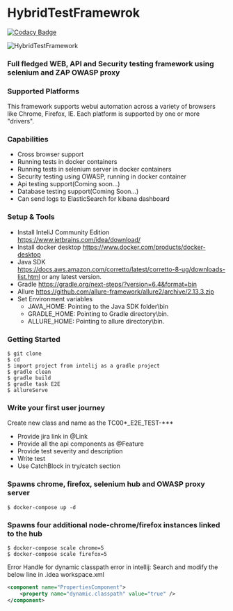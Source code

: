 # HybridTestFramewrok
[![Codacy Badge](https://api.codacy.com/project/badge/Grade/2ffd9c97725645c2bcda860988dc0baf)](https://www.codacy.com/manual/dipjyotimetia/HybridTestFramewrok?utm_source=github.com&amp;utm_medium=referral&amp;utm_content=dipjyotimetia/HybridTestFramewrok&amp;utm_campaign=Badge_Grade)

![HybridTestFramework](https://github.com/dipjyotimetia/HybridTestFramewrok/workflows/HybridTestFramework/badge.svg)
### Full fledged WEB, API and Security testing framework using selenium and ZAP OWASP proxy

### Supported Platforms  
This framework supports webui automation across a variety of browsers like Chrome, Firefox, IE. Each platform is supported by one or more "drivers".

### Capabilities
* Cross browser support
* Running tests in docker containers
* Running tests in selenium server in docker containers
* Security testing using OWASP, running in docker container
* Api testing support(Coming soon...)
* Database testing support(Coming Soon...)   
* Can send logs to ElasticSearch for kibana dashboard
    
### Setup & Tools
* Install InteliJ Community Edition
  https://www.jetbrains.com/idea/download/
* Install docker desktop 
  https://www.docker.com/products/docker-desktop    
* Java SDK  
  https://docs.aws.amazon.com/corretto/latest/corretto-8-ug/downloads-list.html or any latest version.
* Gradle
  https://gradle.org/next-steps/?version=6.4&format=bin
* Allure
  https://github.com/allure-framework/allure2/archive/2.13.3.zip    
* Set Environment variables      
    * JAVA_HOME: Pointing to the Java SDK folder\bin
    * GRADLE_HOME: Pointing to Gradle directory\bin.
    * ALLURE_HOME: Pointing to allure directory\bin.
 
### Getting Started
```shell script
$ git clone 
$ cd 
$ import project from intelij as a gradle project
$ gradle clean
$ gradle build
$ gradle task E2E
$ allureServe
```

### Write your first user journey
Create new class and name as the TC00*_E2E_TEST-***
 - Provide jira link in @Link
 - Provide all the api components as @Feature
 - Provide test severity and description
 - Write test
 - Use CatchBlock in try/catch section

### Spawns chrome, firefox, selenium hub and OWASP proxy server    
```shell script
$ docker-compose up -d
```

### Spawns four additional node-chrome/firefox instances linked to the hub
```shell script
$ docker-compose scale chrome=5
$ docker-compose scale firefox=5
```

Error Handle for dynamic classpath error in intellij:
Search and modify the below line in .idea workspace.xml
```xml
<component name="PropertiesComponent">
    <property name="dynamic.classpath" value="true" />
</component>
```